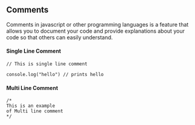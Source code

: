## Comments
Comments in javascript or other programming languages is a feature that allows you to document your code and provide explanations about your code so that others can easily understand.

#### Single Line Comment
```
// This is single line comment

console.log("hello") // prints hello 

```

#### Multi Line Comment

```
/*
This is an example
of Multi line comment
*/
```
